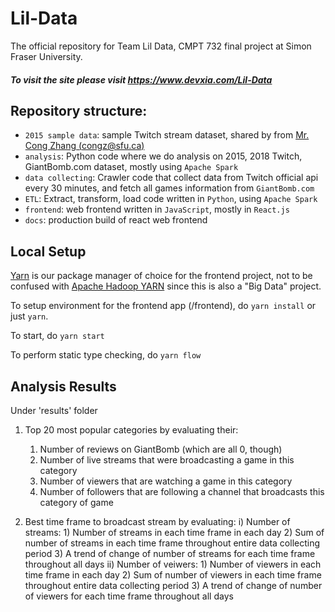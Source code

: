 # Lil-Data
The official repository for Team Lil Data, CMPT 732 final project at Simon Fraser University.
##### To visit the site please visit https://www.devxia.com/Lil-Data
## Repository structure:
* `2015 sample data`: sample Twitch stream dataset, shared by from  [Mr. Cong Zhang (congz@sfu.ca)](https://clivecast.github.io)
* `analysis`: Python code where we do analysis on 2015, 2018 Twitch, GiantBomb.com dataset, mostly using ``Apache Spark`` 
* `data collecting`: Crawler code that collect data from Twitch official api every 30 minutes, and fetch all games information from ``GiantBomb.com``  
* `ETL`: Extract, transform, load code written in ``Python``, using ``Apache Spark`` 
* `frontend`: web frontend written in ``JavaScript``, mostly in ``React.js``
* `docs`: production build of react web frontend
    
## Local Setup
[Yarn](https://yarnpkg.com/en/) is our package manager of choice for the frontend project, not to be confused with [Apache Hadoop YARN](https://hadoop.apache.org/docs/current/hadoop-yarn/hadoop-yarn-site/YARN.html) since this is also a "Big Data" project. 

To setup environment for the frontend app (/frontend), do ``yarn install`` or just ``yarn``.

To start, do ``yarn start`` 

To perform static type checking, do ``yarn flow``

## Analysis Results

Under 'results' folder

1. Top 20 most popular categories by evaluating their:
    1) Number of reviews on GiantBomb (which are all 0, though)
    2) Number of live streams that were broadcasting a game in this category
    3) Number of viewers that are watching a game in this category
    4) Number of followers that are following a channel that broadcasts this category of game

2. Best time frame to broadcast stream by evaluating:
    i) Number of streams:
        1) Number of streams in each time frame in each day
        2) Sum of number of streams in each time frame throughout entire data collecting period
        3) A trend of change of number of streams for each time frame throughout all days
    ii) Number of veiwers:
        1) Number of viewers in each time frame in each day
        2) Sum of number of viewers in each time frame throughout entire data collecting period
        3) A trend of change of number of viewers for each time frame throughout all days

